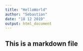 ```yaml
---
title: "HelloWorld"
author: "Sebastian"
date: "18 12 2019"
output: html_document
---
```

## This is a markdown file